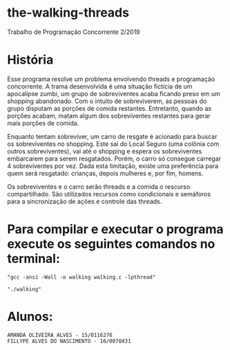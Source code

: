 # the-walking-threads
Trabalho de Programação Concorrente 2/2019

# História
Esse programa resolve um problema envolvendo threads e programação concorrente. A trama desenvolvida é uma situação fictícia de um apocalipse zumbi, um grupo de sobreviventes acaba ficando preso em um shopping abandonado. Com o intuito de sobreviverem, as pessoas do grupo disputam as porções de comida restantes. Entretanto, quando as porções acabam, matam algum dos sobreviventes restantes para gerar mais porções de comida.

Enquanto tentam sobreviver, um carro de resgate é acionado para buscar os sobreviventes no shopping. Este sai do Local Seguro (uma colônia com outros sobreviventes), vai até o shopping e espera os sobreviventes embarcarem para serem resgatados. Porém, o carro só consegue carregar 4 sobreviventes por vez. Dada esta limitação, existe uma preferência para quem será resgatado: crianças, depois mulheres e, por fim, homens.

Os sobreviventes e o carro serão threads e a comida o rescurso compartilhado. São utilizados recursos como condicionais e semáforos para a sincronização de ações e controle das threads.

# Para compilar e executar o programa execute os seguintes comandos no terminal:

```
"gcc -ansi -Wall -o walking walking.c -lpthread"

"./walking"
```

# Alunos:
```
AMANDA OLIVEIRA ALVES - 15/0116276
FILLYPE ALVES DO NASCIMENTO - 16/0070431
```
